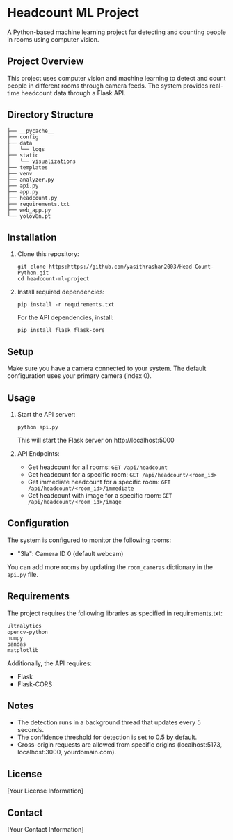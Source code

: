 # Headcount ML Project

A Python-based machine learning project for detecting and counting people in rooms using computer vision.

## Project Overview

This project uses computer vision and machine learning to detect and count people in different rooms through camera feeds. The system provides real-time headcount data through a Flask API.

## Directory Structure

```
├── __pycache__
├── config
├── data
│   └── logs
├── static
│   └── visualizations
├── templates
├── venv
├── analyzer.py
├── api.py
├── app.py
├── headcount.py
├── requirements.txt
├── web_app.py
└── yolov8n.pt
```

## Installation

1. Clone this repository:
   ```
   git clone https:https://github.com/yasithrashan2003/Head-Count-Python.git
   cd headcount-ml-project
   ```

2. Install required dependencies:
   ```
   pip install -r requirements.txt
   ```
   
   For the API dependencies, install:
   ```
   pip install flask flask-cors
   ```

## Setup

Make sure you have a camera connected to your system. The default configuration uses your primary camera (index 0).

## Usage

1. Start the API server:
   ```
   python api.py
   ```
   This will start the Flask server on http://localhost:5000

2. API Endpoints:
   - Get headcount for all rooms: `GET /api/headcount`
   - Get headcount for a specific room: `GET /api/headcount/<room_id>`
   - Get immediate headcount for a specific room: `GET /api/headcount/<room_id>/immediate`
   - Get headcount with image for a specific room: `GET /api/headcount/<room_id>/image`

## Configuration

The system is configured to monitor the following rooms:
- "3la": Camera ID 0 (default webcam)

You can add more rooms by updating the `room_cameras` dictionary in the `api.py` file.

## Requirements

The project requires the following libraries as specified in requirements.txt:
```
ultralytics
opencv-python
numpy
pandas
matplotlib
```

Additionally, the API requires:
- Flask
- Flask-CORS

## Notes

- The detection runs in a background thread that updates every 5 seconds.
- The confidence threshold for detection is set to 0.5 by default.
- Cross-origin requests are allowed from specific origins (localhost:5173, localhost:3000, yourdomain.com).

## License

[Your License Information]

## Contact

[Your Contact Information]
